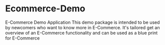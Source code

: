 # Ecommerce-Demo

E-Commerce Demo Application
This demo package is intended to be used by newcomers who want to know more in E-Commerce. 
It's tailored get an overview of an E-Commerce functionality and can be used as a blue print for E-Commerce

